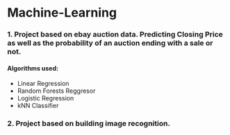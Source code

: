 # Machine-Learning
### 1. Project based on ebay auction data. Predicting Closing Price as well as the probability of an auction ending with a sale or not.
#### Algorithms used:
-  Linear Regression
-  Random Forests Reggresor
-  Logistic Regression
-  kNN Classifier

### 2. Project based on building image recognition.

